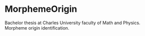 # MorphemeOrigin
Bachelor thesis at Charles University faculty of Math and Physics. Morpheme origin identification.
